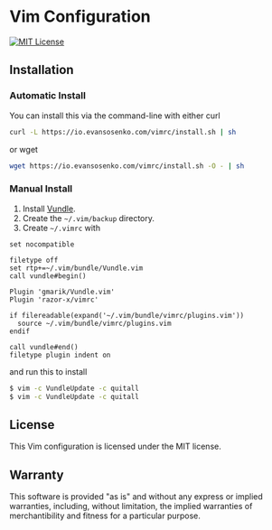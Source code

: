 # Vim Configuration

[![MIT License](http://img.shields.io/badge/license-MIT-red.svg?style=flat)](./LICENSE.txt)

## Installation

### Automatic Install

You can install this via the command-line with either curl

````bash
curl -L https://io.evansosenko.com/vimrc/install.sh | sh
````

or wget

````bash
wget https://io.evansosenko.com/vimrc/install.sh -O - | sh
````

### Manual Install

1. Install [Vundle].
2. Create the `~/.vim/backup` directory.
3. Create `~/.vimrc` with

[Vundle]: https://github.com/gmarik/Vundle.vim

````vim
set nocompatible

filetype off
set rtp+=~/.vim/bundle/Vundle.vim
call vundle#begin()

Plugin 'gmarik/Vundle.vim'
Plugin 'razor-x/vimrc'

if filereadable(expand('~/.vim/bundle/vimrc/plugins.vim'))
  source ~/.vim/bundle/vimrc/plugins.vim
endif

call vundle#end()
filetype plugin indent on
````

and run this to install

````bash
$ vim -c VundleUpdate -c quitall
$ vim -c VundleUpdate -c quitall
````

## License

This Vim configuration is licensed under the MIT license.

## Warranty

This software is provided "as is" and without any express or
implied warranties, including, without limitation, the implied
warranties of merchantibility and fitness for a particular
purpose.
